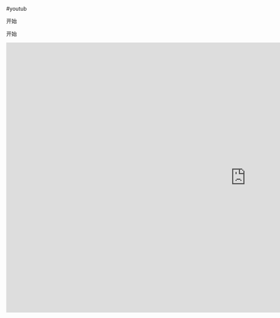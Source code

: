 #youtub



开始

开始

<iframe width="1280" height="720" src="https://www.youtube.com/embed/lyrF4OFAWJk" title="【洋房姐姐】北京惊現歐洲國寶級手藝打造的法式宮殿，跟著洋房姐姐一覽它的真實面貌" frameborder="0" allow="accelerometer; autoplay; clipboard-write; encrypted-media; gyroscope; picture-in-picture; web-share" allowfullscreen></iframe>

